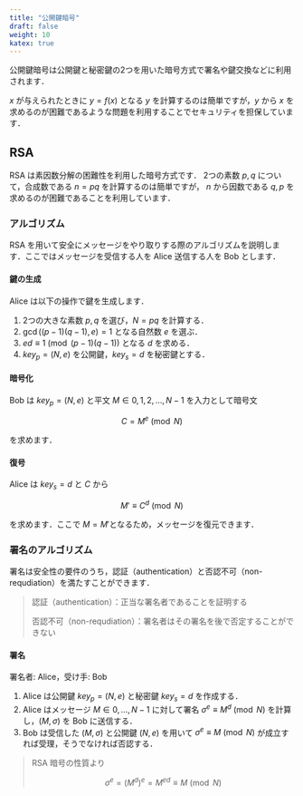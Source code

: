 ```yaml
---
title: "公開鍵暗号"
draft: false
weight: 10
katex: true
---
```

公開鍵暗号は公開鍵と秘密鍵の2つを用いた暗号方式で署名や鍵交換などに利用されます．

$x$ が与えられたときに $y=f(x)$ となる $y$ を計算するのは簡単ですが，$y$ から $x$ を求めるのが困難であるような問題を利用することでセキュリティを担保しています．

## RSA

RSA は素因数分解の困難性を利用した暗号方式です．
2つの素数 $p, q$ について，合成数である $n = pq$ を計算するのは簡単ですが， $n$ から因数である $q, p$ を求めるのが困難であることを利用しています．

### **アルゴリズム**

RSA を用いて安全にメッセージをやり取りする際のアルゴリズムを説明します．ここではメッセージを受信する人を Alice 送信する人を Bob とします．

#### **鍵の生成**

Alice は以下の操作で鍵を生成します．

1. 2つの大きな素数 $p, q$ を選び，$N = pq$ を計算する．
2. $\gcd((p-1)(q-1), e) = 1$ となる自然数 $e$ を選ぶ．
3. $ed \equiv 1 \pmod{(p-1)(q-1)}$ となる $d$ を求める．
4. $key_p = (N, e)$ を公開鍵，$key_s = d$ を秘密鍵とする．

#### **暗号化**

Bob は $key_p = (N,e)$ と平文 $M \in {0,1,2, \dots , N-1}$ を入力として暗号文

$$
C = M^e \pmod N
$$

を求めます．

#### **復号**

Alice は $key_s = d$ と $C$ から

$$
M' \equiv C^d \pmod N
$$

を求めます．ここで $M = M'$となるため，メッセージを復元できます．

### **署名のアルゴリズム**

署名は安全性の要件のうち，認証（authentication）と否認不可（non-requdiation）を満たすことができます．

> 認証（authentication）：正当な署名者であることを証明する
>
> 否認不可（non-requdiation）：署名者はその署名を後で否定することができない

#### **署名**

署名者: Alice，受け手: Bob

1. Alice は公開鍵 $key_p = (N, e)$ と秘密鍵 $key_s = d$ を作成する．
2. Alice はメッセージ $M \in {0,\dots,N-1}$ に対して署名 $\sigma^e \equiv M^d \pmod N$ を計算し，$(M, \sigma)$ を Bob に送信する．
3. Bob は受信した $(M, \sigma)$ と公開鍵 $(N,e)$ を用いて $\sigma^e \equiv M \pmod N$ が成立すれば受理，そうでなければ否認する．

> RSA 暗号の性質より
> 
> $$
> \sigma^e = (M^d)^e = M^{ed} \equiv M \pmod N
> $$
